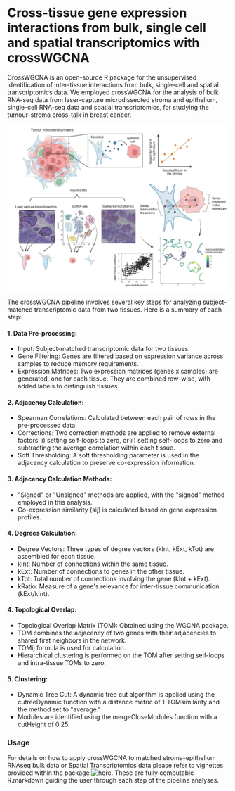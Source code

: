 # Cross-tissue gene expression interactions from bulk, single cell and spatial transcriptomics with crossWGCNA

CrossWGCNA is an open-source R package for the unsupervised identification of inter-tissue interactions from bulk, single-cell and spatial transcriptomics data. 
We employed crossWGCNA for the analysis of bulk RNA-seq data from laser-capture microdissected stroma and epithelium, single-cell RNA-seq data and spatial transcriptomics, for studying the tumour-stroma cross-talk in breast cancer.

![alt text](https://github.com/Raf91/crossWGCNA/blob/main/Graphical_Abstract.png)

The crossWGCNA pipeline involves several key steps for analyzing subject-matched transcriptomic data from two tissues. Here is a summary of each step:

####  1. Data Pre-processing:
- Input: Subject-matched transcriptomic data for two tissues.
- Gene Filtering: Genes are filtered based on expression variance across samples to reduce memory requirements.
- Expression Matrices: Two expression matrices (genes x samples) are generated, one for each tissue. They are combined row-wise, with added labels to distinguish tissues.

#### 2. Adjacency Calculation:
- Spearman Correlations: Calculated between each pair of rows in the pre-processed data.
- Corrections: Two correction methods are applied to remove external factors: i) setting self-loops to zero, or ii) setting self-loops to zero and subtracting the average correlation within each tissue.
- Soft Thresholding: A soft thresholding parameter is used in the adjacency calculation to preserve co-expression information.

#### 3. Adjacency Calculation Methods:
- "Signed" or "Unsigned" methods are applied, with the "signed" method employed in this analysis.
- Co-expression similarity (sij) is calculated based on gene expression profiles.

#### 4. Degrees Calculation:
- Degree Vectors: Three types of degree vectors (kInt, kExt, kTot) are assembled for each tissue.
- kInt: Number of connections within the same tissue.
- kExt: Number of connections to genes in the other tissue.
- kTot: Total number of connections involving the gene (kInt + kExt).
- kRatio: Measure of a gene's relevance for inter-tissue communication (kExt/kInt).

#### 4. Topological Overlap:
- Topological Overlap Matrix (TOM): Obtained using the WGCNA package.
- TOM combines the adjacency of two genes with their adjacencies to shared first neighbors in the network.
- TOMij formula is used for calculation.
- Hierarchical clustering is performed on the TOM after setting self-loops and intra-tissue TOMs to zero.

#### 5. Clustering:
- Dynamic Tree Cut: A dynamic tree cut algorithm is applied using the cutreeDynamic function with a distance metric of 1-TOMsimilarity and the method set to "average."
- Modules are identified using the mergeCloseModules function with a cutHeight of 0.25.

### Usage

For details on how to apply crossWGCNA to matched stroma-epithelium RNAseq bulk data or Spatial Transcriptomics data please refer to vignettes provided within the package ![here](https://github.com/Raf91/crossWGCNA/blob/main/vignettes/). These are fully computable R.markdown guiding the user through each step of the pipeline analyses. 
